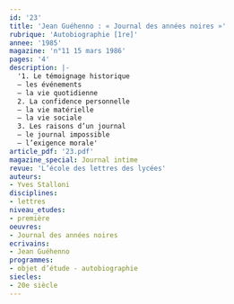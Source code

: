 ```yaml
---
id: '23'
title: 'Jean Guéhenno : « Journal des années noires »'
rubrique: 'Autobiographie [1re]'
annee: '1985'
magazine: 'n°11 15 mars 1986'
pages: '4'
description: |-
  '1. Le témoignage historique
  – les événements
  – la vie quotidienne
  2. La confidence personnelle
  – la vie matérielle
  – la vie sociale
  3. Les raisons d’un journal
  – le journal impossible
  – l’exigence morale'
article_pdf: '23.pdf'
magazine_special: Journal intime
revue: 'L’école des lettres des lycées'
auteurs:
- Yves Stalloni
disciplines:
- lettres
niveau_etudes:
- première
oeuvres:
- Journal des années noires
ecrivains:
- Jean Guéhenno
programmes:
- objet d’étude - autobiographie
siecles:
- 20e siècle
---
```

